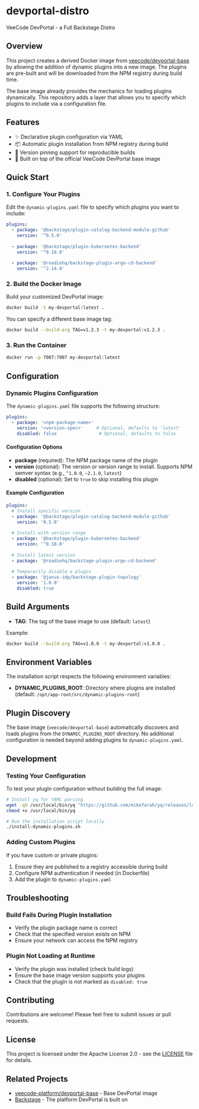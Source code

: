 # devportal-distro
VeeCode DevPortal - a Full Backstage Distro

## Overview

This project creates a derived Docker image from [veecode/devportal-base](https://github.com/veecode-platform/devportal-base) by allowing the addition of dynamic plugins into a new image. The plugins are pre-built and will be downloaded from the NPM registry during build time.

The base image already provides the mechanics for loading plugins dynamically. This repository adds a layer that allows you to specify which plugins to include via a configuration file.

## Features

- ✨ Declarative plugin configuration via YAML
- 📦 Automatic plugin installation from NPM registry during build
- 🔄 Version pinning support for reproducible builds
- 🚀 Built on top of the official VeeCode DevPortal base image

## Quick Start

### 1. Configure Your Plugins

Edit the `dynamic-plugins.yaml` file to specify which plugins you want to include:

```yaml
plugins:
  - package: '@backstage/plugin-catalog-backend-module-github'
    version: '^0.5.0'
  
  - package: '@backstage/plugin-kubernetes-backend'
    version: '^0.18.0'
  
  - package: '@roadiehq/backstage-plugin-argo-cd-backend'
    version: '^2.14.0'
```

### 2. Build the Docker Image

Build your customized DevPortal image:

```bash
docker build -t my-devportal:latest .
```

You can specify a different base image tag:

```bash
docker build --build-arg TAG=v1.2.3 -t my-devportal:v1.2.3 .
```

### 3. Run the Container

```bash
docker run -p 7007:7007 my-devportal:latest
```

## Configuration

### Dynamic Plugins Configuration

The `dynamic-plugins.yaml` file supports the following structure:

```yaml
plugins:
  - package: '<npm-package-name>'
    version: '<version-spec>'     # Optional, defaults to 'latest'
    disabled: false                # Optional, defaults to false
```

#### Configuration Options

- **package** (required): The NPM package name of the plugin
- **version** (optional): The version or version range to install. Supports NPM semver syntax (e.g., `^1.0.0`, `~2.1.0`, `latest`)
- **disabled** (optional): Set to `true` to skip installing this plugin

#### Example Configuration

```yaml
plugins:
  # Install specific version
  - package: '@backstage/plugin-catalog-backend-module-github'
    version: '0.5.0'
  
  # Install with version range
  - package: '@backstage/plugin-kubernetes-backend'
    version: '^0.18.0'
  
  # Install latest version
  - package: '@roadiehq/backstage-plugin-argo-cd-backend'
  
  # Temporarily disable a plugin
  - package: '@janus-idp/backstage-plugin-topology'
    version: '1.0.0'
    disabled: true
```

## Build Arguments

- **TAG**: The tag of the base image to use (default: `latest`)

Example:
```bash
docker build --build-arg TAG=v1.0.0 -t my-devportal:v1.0.0 .
```

## Environment Variables

The installation script respects the following environment variables:

- **DYNAMIC_PLUGINS_ROOT**: Directory where plugins are installed (default: `/opt/app-root/src/dynamic-plugins-root`)

## Plugin Discovery

The base image (`veecode/devportal-base`) automatically discovers and loads plugins from the `DYNAMIC_PLUGINS_ROOT` directory. No additional configuration is needed beyond adding plugins to `dynamic-plugins.yaml`.

## Development

### Testing Your Configuration

To test your plugin configuration without building the full image:

```bash
# Install yq for YAML parsing
wget -qO /usr/local/bin/yq "https://github.com/mikefarah/yq/releases/latest/download/yq_linux_amd64"
chmod +x /usr/local/bin/yq

# Run the installation script locally
./install-dynamic-plugins.sh
```

### Adding Custom Plugins

If you have custom or private plugins:

1. Ensure they are published to a registry accessible during build
2. Configure NPM authentication if needed (in Dockerfile)
3. Add the plugin to `dynamic-plugins.yaml`

## Troubleshooting

### Build Fails During Plugin Installation

- Verify the plugin package name is correct
- Check that the specified version exists on NPM
- Ensure your network can access the NPM registry

### Plugin Not Loading at Runtime

- Verify the plugin was installed (check build logs)
- Ensure the base image version supports your plugins
- Check that the plugin is not marked as `disabled: true`

## Contributing

Contributions are welcome! Please feel free to submit issues or pull requests.

## License

This project is licensed under the Apache License 2.0 - see the [LICENSE](LICENSE) file for details.

## Related Projects

- [veecode-platform/devportal-base](https://github.com/veecode-platform/devportal-base) - Base DevPortal image
- [Backstage](https://backstage.io/) - The platform DevPortal is built on
